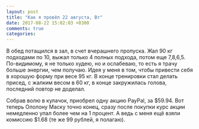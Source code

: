 ```yaml
---
layout: post
title: "Как я провёл 22 августа, Вт"
date: 2017-08-22 15:02:03 +0300
comments: true
categories: 
---
```


В обед потащился в зал, в счет вчерашнего пропуска. Жал 90 кг подходами по 10, выжал только 4 полных подхода, потом еще 7,8,6,5. По-видимому, я не только худею, но и ослабеваю, то есть я трачу больше энергии, чем получаю. Идея у меня в том, чтобы привести себя в хорошую форму при весе 95 кг. В конце тренировки стал делать присед, с жалким весом в 60 кг, в конце закружилась голова, последний повтор не доделал.

Собрав волю в кулачок, приобрел одну акцию PayPal, за $59.94. Вот теперь Ололону Маску точно конец, сразу после покупки курс акции немедленно упал более чем на 1 процент. А ведь с меня ещё взяли комиссию $1.68 (те же 99 рублей, я полагаю).